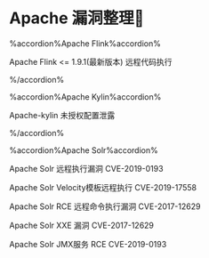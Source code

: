 # Apache 漏洞整理👻

%accordion%Apache Flink%accordion%

Apache Flink <= 1.9.1(最新版本) 远程代码执行

%/accordion%

%accordion%Apache Kylin%accordion%

Apache-kylin 未授权配置泄露

%/accordion%

%accordion%Apache Solr%accordion%

Apache Solr 远程执行漏洞 CVE-2019-0193

Apache Solr Velocity模板远程执行 CVE-2019-17558

Apache Solr RCE 远程命令执行漏洞 CVE-2017-12629

Apache Solr XXE 漏洞 CVE-2017-12629

Apache Solr JMX服务 RCE  CVE-2019-0193